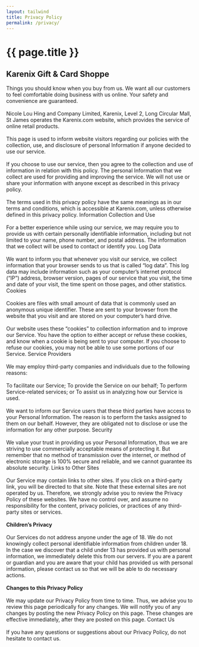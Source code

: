 ```yaml
---
layout: tailwind
title: Privacy Policy
permalink: /privacy/
---
```

<div class="px-4">
  <div class="max-w-3xl bg-white rounded-lg mx-auto my-16 p-16">
    <h1 class="text-2xl font-medium mb-2">{{ page.title }}</h1>
    <h2 class="font-medium text-sm text-indigo-400 mb-4 uppercase tracking-wide">Karenix Gift & Card Shoppe</h2>
    <p class="text-gray-700">
      Things you should know when you buy from us. We want all our customers to feel comfortable doing business with us
      online. Your safety and convenience are guaranteed.
      <br><br>
      Nicole Lou Hing and Company Limited, Karenix, Level 2, Long Circular Mall, St James operates the Karenix.com
      website, which provides the service of online retail products.
      <br><br>
      This page is used to inform website visitors regarding our policies with the collection, use, and disclosure of
      personal Information if anyone decided to use our service.
      <br><br>
      If you choose to use our service, then you agree to the collection and use of information in relation with this
      policy. The personal Information that we collect are used for providing and improving the service. We will not use
      or share your information with anyone except as described in this privacy policy.
      <br><br>
      The terms used in this privacy policy have the same meanings as in our terms and conditions, which is accessible
      at Karenix.com, unless otherwise defined in this privacy policy.
      Information Collection and Use
      <br><br>
      For a better experience while using our service, we may require you to provide us with certain personally
      identifiable information, including but not limited to your name, phone number, and postal address. The
      information that we collect will be used to contact or identify you.
      Log Data
      <br><br>
      We want to inform you that whenever you visit our service, we collect information that your browser sends to us
      that is called “log data”. This log data may include information such as your computer’s internet protocol (“IP”)
      address, browser version, pages of our service that you visit, the time and date of your visit, the time spent on
      those pages, and other statistics.
      Cookies
      <br><br>
      Cookies are files with small amount of data that is commonly used an anonymous unique identifier. These are sent
      to your browser from the website that you visit and are stored on your computer’s hard drive.
      <br><br>
      Our website uses these “cookies” to collection information and to improve our Service. You have the option to
      either accept or refuse these cookies, and know when a cookie is being sent to your computer. If you choose to
      refuse our cookies, you may not be able to use some portions of our Service.
      Service Providers
      <br><br>
      We may employ third-party companies and individuals due to the following reasons:
      <br><br>
      To facilitate our Service;
      To provide the Service on our behalf;
      To perform Service-related services; or
      To assist us in analyzing how our Service is used.
      <br><br>
      We want to inform our Service users that these third parties have access to your Personal Information. The reason
      is to perform the tasks assigned to them on our behalf. However, they are obligated not to disclose or use the
      information for any other purpose.
      Security
      <br><br>
      We value your trust in providing us your Personal Information, thus we are striving to use commercially acceptable
      means of protecting it. But remember that no method of transmission over the internet, or method of electronic
      storage is 100% secure and reliable, and we cannot guarantee its absolute security.
      Links to Other Sites
      <br><br>
      Our Service may contain links to other sites. If you click on a third-party link, you will be directed to that
      site. Note that these external sites are not operated by us. Therefore, we strongly advise you to review the
      Privacy Policy of these websites. We have no control over, and assume no responsibility for the content, privacy
      policies, or practices of any third-party sites or services.
      <br><br>
      <strong>Children’s Privacy</strong>
      <br><br>
      Our Services do not address anyone under the age of 18. We do not knowingly collect personal identifiable
      information from children under 18. In the case we discover that a child under 13 has provided us with personal
      information, we immediately delete this from our servers. If you are a parent or guardian and you are aware that
      your child has provided us with personal information, please contact us so that we will be able to do necessary
      actions.
      <br><br>
      <strong>Changes to this Privacy Policy</strong>
      <br><br>
      We may update our Privacy Policy from time to time. Thus, we advise you to review this page periodically for any
      changes. We will notify you of any changes by posting the new Privacy Policy on this page. These changes are
      effective immediately, after they are posted on this page.
      Contact Us
      <br><br>
      If you have any questions or suggestions about our Privacy Policy, do not hesitate to contact us.
    </p>
  </div>
</div>